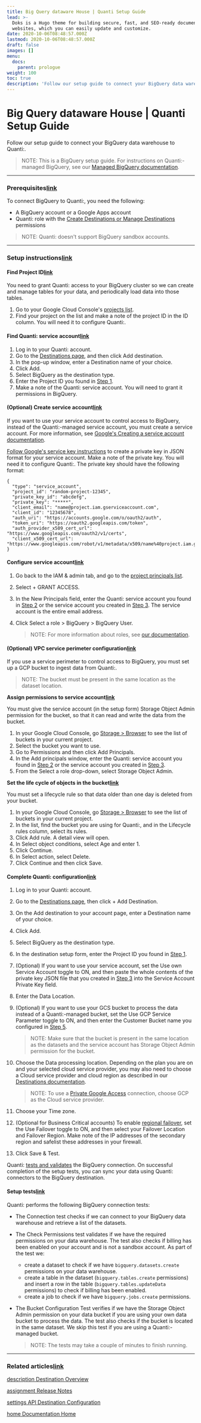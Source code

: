 ```yaml
---
title: Big Query dataware House | Quanti Setup Guide
lead: >-
  Doks is a Hugo theme for building secure, fast, and SEO-ready documentation
  websites, which you can easily update and customize.
date: 2020-10-06T08:48:57.000Z
lastmod: 2020-10-06T08:48:57.000Z
draft: false
images: []
menu:
  docs:
    parent: prologue
weight: 100
toc: true
description: 'Follow our setup guide to connect your BigQuery data warehouse to QUANTI:'
---
```


# Big Query dataware House | Quanti Setup Guide

Follow our setup guide to connect your BigQuery data warehouse to Quanti:.

> NOTE: This is a BigQuery setup guide. For instructions on Quanti:-managed BigQuery, see our [Managed BigQuery documentation](../content/en/docs/prologue/https:/Quanti:.com/docs/destinations/bigquery/managed-bigquery/).

***

### Prerequisites[link](../content/en/docs/prologue/https:/Quanti:.com/integrations/big\_query#prerequisites\_1)

To connect BigQuery to Quanti:, you need the following:

* A BigQuery account or a Google Apps account
* Quanti: role with the [Create Destinations or Manage Destinations](../content/en/docs/prologue/https:/Quanti:.com/docs/using-Quanti:/Quanti:-dashboard/account-management/role-based-access-control/#destinationpermissions) permissions

> NOTE: Quanti: doesn't support BigQuery sandbox accounts.

***

### Setup instructions[link](../content/en/docs/prologue/https:/Quanti:.com/integrations/big\_query#setupinstructions\_1)

#### Find Project ID[link](../content/en/docs/prologue/https:/Quanti:.com/integrations/big\_query#findprojectid\_1)

You need to grant Quanti: access to your BigQuery cluster so we can create and manage tables for your data, and periodically load data into those tables.

1. Go to your Google Cloud Console's [projects list](https://console.cloud.google.com/cloud-resource-manager?pli=1).
2. Find your project on the list and make a note of the project ID in the ID column. You will need it to configure Quanti:.

#### Find Quanti: service account[link](../content/en/docs/prologue/https:/Quanti:.com/integrations/big\_query#findQuanti:serviceaccount\_1)

1. Log in to your Quanti: account.
2. Go to the [Destinations page](../content/en/docs/prologue/https:/Quanti:.com/dashboard/destinations/), and then click Add destination.
3. In the pop-up window, enter a Destination name of your choice.
4. Click Add.
5. Select BigQuery as the destination type.
6. Enter the Project ID you found in [Step 1](../content/en/docs/prologue/https:/Quanti:.com/integrations/big\_query#findprojectid).
7. Make a note of the Quanti: service account. You will need to grant it permissions in BigQuery.

#### (Optional) Create service account[link](../content/en/docs/prologue/https:/Quanti:.com/integrations/big\_query#optionalcreateserviceaccount\_1)

If you want to use your service account to control access to BigQuery, instead of the Quanti:-managed service account, you must create a service account. For more information, see [Google's Creating a service account documentation](https://cloud.google.com/iam/docs/creating-managing-service-accounts#creating).

[Follow Google's service key instructions](https://cloud.google.com/iam/docs/creating-managing-service-account-keys#creating) to create a private key in JSON format for your service account. Make a note of the private key. You will need it to configure Quanti:. The private key should have the following format:

```
{
  "type": "service_account",
  "project_id": "random-project-12345",
  "private_key_id": "abcdefg",
  "private_key": "*****",
  "client_email": "name@project.iam.gserviceaccount.com",
  "client_id": "12345678",
  "auth_uri": "https://accounts.google.com/o/oauth2/auth",
  "token_uri": "https://oauth2.googleapis.com/token",
  "auth_provider_x509_cert_url": "https://www.googleapis.com/oauth2/v1/certs",
  "client_x509_cert_url": "https://www.googleapis.com/robot/v1/metadata/x509/name%40project.iam.gserviceaccount.com"
}

```

#### Configure service account[link](../content/en/docs/prologue/https:/Quanti:.com/integrations/big\_query#configureserviceaccount\_1)

1. Go back to the IAM & admin tab, and go to the [project principals list](https://console.cloud.google.com/iam-admin/iam/project).
2. Select + GRANT ACCESS.
3. In the New Principals field, enter the Quanti: service account you found in [Step 2](../content/en/docs/prologue/https:/Quanti:.com/integrations/big\_query#findQuanti:serviceaccount) or the service account you created in [Step 3](../content/en/docs/prologue/https:/Quanti:.com/integrations/big\_query#optionalcreateserviceaccount). The service account is the entire email address.
4.  Click Select a role > BigQuery > BigQuery User.

    > NOTE: For more information about roles, see [our documentation](../content/en/docs/prologue/https:/Quanti:.com/docs/destinations/bigquery/#rolesandpermissions).

#### (Optional) VPC service perimeter configuration[link](../content/en/docs/prologue/https:/Quanti:.com/integrations/big\_query#optionalvpcserviceperimeterconfiguration\_1)

If you use a service perimeter to control access to BigQuery, you must set up a GCP bucket to ingest data from Quanti:.

> NOTE: The bucket must be present in the same location as the dataset location.

**Assign permissions to service account**[**link**](../content/en/docs/prologue/https:/Quanti:.com/integrations/big\_query#assignpermissionstoserviceaccount\_1)

You must give the service account (in the setup form) Storage Object Admin permission for the bucket, so that it can read and write the data from the bucket.

1. In your Google Cloud Console, go [Storage > Browser](https://console.cloud.google.com/storage/browser?\_ga=2.91914202.-115928388.1548358412) to see the list of buckets in your current project.
2. Select the bucket you want to use.
3. Go to Permissions and then click Add Principals.
4. In the Add principals window, enter the Quanti: service account you found in [Step 2](../content/en/docs/prologue/https:/Quanti:.com/integrations/big\_query#findQuanti:serviceaccount) or the service account you created in [Step 3](../content/en/docs/prologue/https:/Quanti:.com/integrations/big\_query#optionalcreateserviceaccount).
5. From the Select a role drop-down, select Storage Object Admin.

**Set the life cycle of objects in the bucket**[**link**](../content/en/docs/prologue/https:/Quanti:.com/integrations/big\_query#setthelifecycleofobjectsinthebucket\_1)

You must set a lifecycle rule so that data older than one day is deleted from your bucket.

1. In your Google Cloud Console, go [Storage > Browser](https://console.cloud.google.com/storage/browser?\_ga=2.91914202.-115928388.1548358412) to see the list of buckets in your current project.
2. In the list, find the bucket you are using for Quanti:, and in the Lifecycle rules column, select its rules.
3. Click Add rule. A detail view will open.
4. In Select object conditions, select Age and enter 1.
5. Click Continue.
6. In Select action, select Delete.
7. Click Continue and then click Save.

#### Complete Quanti: configuration[link](../content/en/docs/prologue/https:/Quanti:.com/integrations/big\_query#completeQuanti:configuration\_1)

1. Log in to your Quanti: account.
2. Go to the [Destinations page](../content/en/docs/prologue/https:/Quanti:.com/dashboard/destinations/), then click + Add Destination.
3. On the Add destination to your account page, enter a Destination name of your choice.
4. Click Add.
5. Select BigQuery as the destination type.
6. In the destination setup form, enter the Project ID you found in [Step 1](../content/en/docs/prologue/https:/Quanti:.com/integrations/big\_query#findprojectid).
7. (Optional) If you want to use your service account, set the Use own Service Account toggle to ON, and then paste the whole contents of the private key JSON file that you created in [Step 3](../content/en/docs/prologue/https:/Quanti:.com/integrations/big\_query#optionalcreateserviceaccount) into the Service Account Private Key field.
8. Enter the Data Location.
9.  (Optional) If you want to use your GCS bucket to process the data instead of a Quanti:-managed bucket, set the Use GCP Service Parameter toggle to ON, and then enter the Customer Bucket name you configured in [Step 5](../content/en/docs/prologue/https:/Quanti:.com/integrations/big\_query#optionalvpcserviceperimeterconfiguration).

    > NOTE: Make sure that the bucket is present in the same location as the datasets and the service account has Storage Object Admin permission for the bucket.
10. Choose the Data processing location. Depending on the plan you are on and your selected cloud service provider, you may also need to choose a Cloud service provider and cloud region as described in our [Destinations documentation](../content/en/docs/prologue/https:/Quanti:.com/docs/destinations/#instructions\_1).

    > NOTE: To use a [Private Google Access](../content/en/docs/prologue/https:/Quanti:.com/docs/destinations/bigquery/#privateconnectivitytobigquery) connection, choose GCP as the Cloud service provider.
11. Choose your Time zone.
12. (Optional for Business Critical accounts) To enable [regional failover](../content/en/docs/prologue/https:/Quanti:.com/docs/using-Quanti:/features/regional-failover/), set the Use Failover toggle to ON, and then select your Failover Location and Failover Region. Make note of the IP addresses of the secondary region and safelist these addresses in your firewall.
13. Click Save & Test.

Quanti: [tests and validates](../content/en/docs/prologue/https:/Quanti:.com/integrations/big\_query#setuptests) the BigQuery connection. On successful completion of the setup tests, you can sync your data using Quanti: connectors to the BigQuery destination.

#### Setup tests[link](../content/en/docs/prologue/https:/Quanti:.com/integrations/big\_query#setuptests\_1)

Quanti: performs the following BigQuery connection tests:

* The Connection test checks if we can connect to your BigQuery data warehouse and retrieve a list of the datasets.
* The Check Permissions test validates if we have the required permissions on your data warehouse. The test also checks if billing has been enabled on your account and is not a sandbox account. As part of the test we:
  * create a dataset to check if we have `bigquery.datasets.create` permissions on your data warehouse.
  * create a table in the dataset (`bigquery.tables.create` permissions) and insert a row in the table (`bigquery.tables.updateData` permissions) to check if billing has been enabled.
  * create a job to check if we have `bigquery.jobs.create` permissions.
*   The Bucket Configuration Test verifies if we have the Storage Object Admin permission on your data bucket if you are using your own data bucket to process the data. The test also checks if the bucket is located in the same dataset. We skip this test if you are using a Quanti:-managed bucket.

    > NOTE: The tests may take a couple of minutes to finish running.

***

### Related articles[link](../content/en/docs/prologue/https:/Quanti:.com/integrations/big\_query#relatedarticles\_1)

[description Destination Overview](../content/en/docs/prologue/https:/Quanti:.com/docs/destinations/bigquery/)

[assignment Release Notes](../content/en/docs/prologue/https:/Quanti:.com/docs/destinations/bigquery/changelog/)

[settings API Destination Configuration](../content/en/docs/prologue/https:/Quanti:.com/docs/rest-api/destinations/config/#bigquery)

[home Documentation Home](../content/en/docs/prologue/https:/Quanti:.com/docs/getting-started/)
